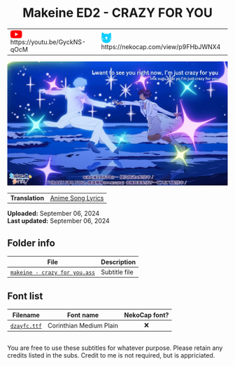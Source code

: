 
<h1 align='center'>Makeine ED2 - CRAZY FOR YOU</h1>

<table align='center'>
    <tr>
        <td> <img src='../.img/youtube.svg' alt='YouTube' width=27 align='center'> &nbsp https://youtu.be/GyckNS-qOcM </td>
        <td> <img src='../.img/nekocap.svg' alt='NekoCap' width=23 align='center'> &nbsp https://nekocap.com/view/p9FHbJWNX4 </td>
    </tr>
</table>

[![](./preview.webp)](https://www.youtube.com/watch?v=GyckNS-qOcM&nekocap=p9FHbJWNX4)

<table align='center'>
    <tr>
        <!-- Translation -->
        <td><b>Translation</b></td>
        <!--  [Anime Song Lyrics](https://www.animesonglyrics.com/make-heroine-ga-oosugiru/crazy-for-you) -->
        <td><a href="https://www.animesonglyrics.com/make-heroine-ga-oosugiru/crazy-for-you">Anime Song Lyrics</a></td>
    </tr>
</table>

**Uploaded:** September 06, 2024  
**Last updated:** September 06, 2024

<!-- Description goes here -->

## Folder info

| File | Description |
| ---- | ----------- |
[`makeine - crazy for you.ass`](makeine%20-%20crazy%20for%20you.ass) | Subtitle file |

## Font list

| Filename | Font name | NekoCap font? |
| ---- | ---- | :--: |
 [`dzayfc.ttf`](./fonts/dzayfc.ttf) | Corinthian Medium Plain | ❌ |

<!-- Permissions -->
## 
You are free to use these subtitles for whatever purpose. Please retain any credits listed in the subs. Credit to me is not required, but is appriciated.
